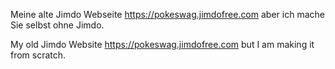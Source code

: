Meine alte Jimdo Webseite https://pokeswag.jimdofree.com aber ich mache Sie selbst ohne Jimdo.

My old Jimdo Website https://pokeswag.jimdofree.com but I am making it from scratch.
